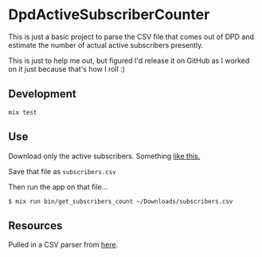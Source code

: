 # DpdActiveSubscriberCounter

This is just a basic project to parse the CSV file that comes out of DPD and
estimate the number of actual active subscribers presently.

This is just to help me out, but figured I'd release it on GitHub as I worked on
it just because that's how I roll :)

## Development

`mix test`

## Use

Download only the active subscribers.  Something [like this.](https://getdpd.com/subscriber/list?filters%5Bfirst_name%5D=&filters%5Blast_name%5D=&filters%5Bemail%5D=&filters%5Bstatus%5D=ACTIVE&filters%5Bplan_id%5D=&search=Search)

Save that file as `subscribers.csv`

Then run the app on that file...

```
$ mix run bin/get_subscribers_count ~/Downloads/subscribers.csv 
```

## Resources

Pulled in a CSV parser from [here](https://github.com/jimm/elixir/tree/master/csv).
